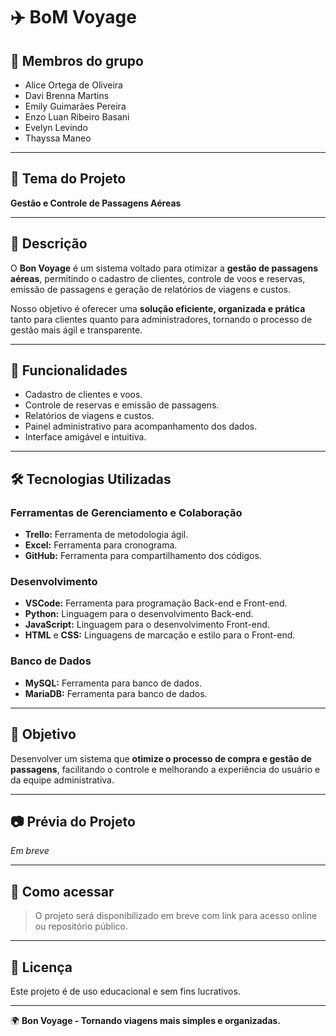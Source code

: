 # ✈️ BoM Voyage

## 👥 Membros do grupo
- Alice Ortega de Oliveira
- Davi Brenna Martins
- Emily Guimarães Pereira
- Enzo Luan Ribeiro Basani
- Evelyn Levindo
- Thayssa Maneo

---

## 📌 Tema do Projeto
**Gestão e Controle de Passagens Aéreas**

---

## 📝 Descrição
O **Bon Voyage** é um sistema voltado para otimizar a **gestão de passagens aéreas**, permitindo o cadastro de clientes, controle de voos e reservas, emissão de passagens e geração de relatórios de viagens e custos.

Nosso objetivo é oferecer uma **solução eficiente, organizada e prática** tanto para clientes quanto para administradores, tornando o processo de gestão mais ágil e transparente.

---

## 🚀 Funcionalidades
- Cadastro de clientes e voos.
- Controle de reservas e emissão de passagens.
- Relatórios de viagens e custos.
- Painel administrativo para acompanhamento dos dados.
- Interface amigável e intuitiva.

---

## 🛠️ Tecnologias Utilizadas

### Ferramentas de Gerenciamento e Colaboração
- **Trello:** Ferramenta de metodologia ágil.
- **Excel:** Ferramenta para cronograma.
- **GitHub:** Ferramenta para compartilhamento dos códigos.

### Desenvolvimento
- **VSCode:** Ferramenta para programação Back-end e Front-end.
- **Python:** Linguagem para o desenvolvimento Back-end.
- **JavaScript:** Linguagem para o desenvolvimento Front-end.
- **HTML** e **CSS:** Linguagens de marcação e estilo para o Front-end.

### Banco de Dados
- **MySQL:** Ferramenta para banco de dados.
- **MariaDB:** Ferramenta para banco de dados.

---

## 🎯 Objetivo
Desenvolver um sistema que **otimize o processo de compra e gestão de passagens**, facilitando o controle e melhorando a experiência do usuário e da equipe administrativa.

---

## 📷 Prévia do Projeto
*Em breve*

---

## 📌 Como acessar
> O projeto será disponibilizado em breve com link para acesso online ou repositório público.

---

## 📄 Licença
Este projeto é de uso educacional e sem fins lucrativos.

---

🌍 **Bon Voyage - Tornando viagens mais simples e organizadas.**
